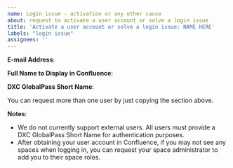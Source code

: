 ```yaml
---
name: Login issue - activation or any other cause
about: request to activate a user account or solve a login issue
title: 'Activate a user account or solve a login issue: NAME HERE'
labels: "login issue"
assignees: ''
---
```


**E-mail Address**:

**Full Name to Display in Confluence**:

**DXC GlobalPass Short Name**:

You can request more than one user by just copying the section above.

**Notes**:
* We do not currently support external users. All users must provide a DXC GlobalPass Short Name for authentication purposes.
* After obtaining your user account in Confluence, if you may not see any spaces when logging in, you can request your space administrator to add you to their space roles.
